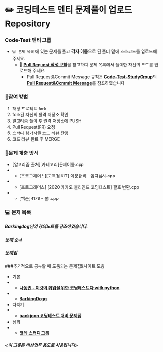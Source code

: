 # ✏️ **코딩테스트 멘티 문제풀이 업로드 Repository**
### **Code-Test 멘티 그룹**


* `💻 문제 목록` 에 있는 문제를 풀고 **각자 이름**으로 된 폴더 밑에 소스코드를 업로드해 주세요.
  * 🧲 [**Pull Request 작성 규칙**](https://github.com/CodeTest-StudyGroup/Code-Test-Study/wiki/%F0%9F%A7%B2-Pull-Request-&-Commit-Message-%EA%B7%9C%EC%B9%99)을 참고하여 문제 목록에서 풀이한 자신의 코드를 업로드해 주세요.
    * Pull Request&Commit Message 규칙은 [**Code-Test-StudyGroup**](https://github.com/CodeTest-StudyGroup/Code-Test-Study)의 [**Pull Request&Commit Message**](https://github.com/CodeTest-StudyGroup/Code-Test-Study/wiki/%F0%9F%A7%B2-Pull-Request-&-Commit-Message-%EA%B7%9C%EC%B9%99)를 참조하였습니다

### 🎃**참여 방법**
1. 해당 프로젝트 fork
2. fork된 자신의 원격 저장소 확인
3. 알고리즘 풀이 후 원격 저장소에 PUSH
4. Pull Request(PR) 요청
5. 스터디 참가자들 코드 리뷰 진행
6. 코드 리뷰 완료 후 MERGE

###  🎈문제 제출 방식
* [알고리즘 출처][카테고리]문제이름.cpp
* * [프로그래머스][고득점 KIT] 이분탐색 - 입국심사.cpp
* * [프로그래머스] [2020 카카오 블라인드 코딩테스트] 괄호 변환.cpp
* * [백준]4179 - 불!.cpp
  
### 💻 문제 목록
##### Barkingdog님의 강의노트를 참조하였습니다.
##### [**문제 순서**](https://github.com/encrypted-def/basic-algo-lecture)
##### [**문제집**](https://github.com/encrypted-def/basic-algo-lecture/blob/master/workbook.md)

###추가적으로 공부할 때 도움되는 문제집&사이트 모음
* 기본
* * [**나동빈 - 이것이 취업을 위한 코딩테스트다 with python**](https://github.com/ndb796/python-for-coding-test)
* * [**BarkingDogg**](https://github.com/encrypted-def/basic-algo-lecture)
* 다지기
* * [**backjoon 코딩테스트 대비 문제집**](https://github.com/tony9402/baekjoon)
* 심화
* * [**코테 스터디 그룹**](https://github.com/CodeTest-StudyGroup/Code-Test-Study)


  
##### **<이 그룹은 비상업적 용도로 사용됩니다>**